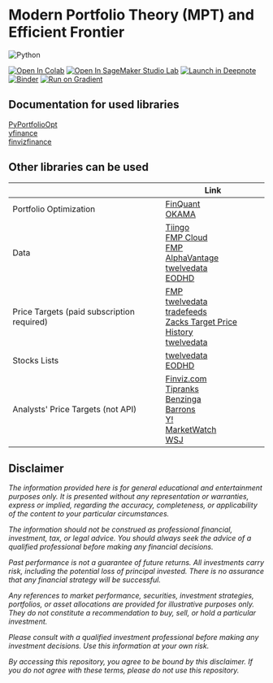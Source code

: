 # Modern Portfolio Theory (MPT) and Efficient Frontier

![Python](https://img.shields.io/badge/Python-3.10-blue)

[![Open In Colab](https://colab.research.google.com/assets/colab-badge.svg)](https://colab.research.google.com/github/vasiliadi/efficient_frontier_basics/blob/main/PyPortfolioOpt_Stocks.ipynb)
[![Open In SageMaker Studio Lab](https://studiolab.sagemaker.aws/studiolab.svg)](https://studiolab.sagemaker.aws/import/github/vasiliadi/efficient_frontier_basics/blob/main/PyPortfolioOpt_Stocks.ipynb)
[![Launch in Deepnote](https://deepnote.com/buttons/launch-in-deepnote-white-small.svg)](https://deepnote.com/launch?url=https%3A%2F%2Fgithub.com%2Fvasiliadi%2Fefficient_frontier_basics%2Fblob%2Fmain%2FPyPortfolioOpt_Stocks.ipynb)
[![Binder](https://mybinder.org/badge_logo.svg)](https://mybinder.org/v2/gh/vasiliadi/efficient_frontier_basics/main?labpath=PyPortfolioOpt_Stocks.ipynb)
[![Run on Gradient](https://assets.paperspace.io/img/gradient-badge.svg)](https://console.paperspace.com/github/vasiliadi/efficient_frontier_basics/blob/main/PyPortfolioOpt_Stocks.ipynb)

## Documentation for used libraries

[PyPortfolioOpt](https://pyportfolioopt.readthedocs.io/en/latest/index.html) \
[yfinance](https://pypi.org/project/yfinance/) \
[finvizfinance](https://github.com/lit26/finvizfinance/)

## Other libraries can be used

| ‎   | Link
|---|---|
| Portfolio Optimization | [FinQuant](https://github.com/fmilthaler/FinQuant)<br>[OKAMA](https://okama.readthedocs.io/en/master/)
| Data | [Tiingo](https://www.tiingo.com/documentation/end-of-day)<br>[FMP Cloud](https://fmpcloud.io/documentation/#historicalStockData)<br>[FMP](https://site.financialmodelingprep.com/developer/docs#charts)<br>[AlphaVantage](https://www.alphavantage.co/documentation/)<br>[twelvedata](https://twelvedata.com/docs#time-series)<br>[EODHD](https://eodhd.com/financial-apis/api-for-historical-data-and-volumes/)
| Price Targets (paid subscription required) | [FMP](https://site.financialmodelingprep.com/developer/docs#price-target)<br>[twelvedata](https://twelvedata.com/docs#price_target)<br>[tradefeeds](https://tradefeeds.com/)<br>[Zacks Target Price History](https://data.nasdaq.com/databases/ZTP#documentation)<br>[twelvedata](https://twelvedata.com/docs#price_target)
| Stocks Lists | [twelvedata](https://twelvedata.com/docs#stocks-list)<br>[EODHD](https://eodhd.com/financial-apis/exchanges-api-list-of-tickers-and-trading-hours/)
| Analysts' Price Targets (not API) | [Finviz.com](https://finviz.com/quote.ashx?t=AAPL&p=d)<br>[Tipranks](https://www.tipranks.com/stocks/aapl/forecast)<br>[Benzinga](https://www.benzinga.com/quote/AAPL/analyst-ratings)<br>[Barrons](https://www.barrons.com/market-data/stocks/aapl/research-ratings?mod=quotes#subnav)<br>[Y!](https://finance.yahoo.com/quote/MSFT/analysis)<br>[MarketWatch](https://www.marketwatch.com/investing/stock/aapl/analystestimates?mod=mw_quote_tab)<br>[WSJ](https://www.wsj.com/market-data/quotes/GDRX/research-ratings)

## Disclaimer

<i>The information provided here is for general educational and entertainment purposes only. It is presented without any representation or warranties, express or implied, regarding the accuracy, completeness, or applicability of the content to your particular circumstances.

The information should not be construed as professional financial, investment, tax, or legal advice. You should always seek the advice of a qualified professional before making any financial decisions.

Past performance is not a guarantee of future returns. All investments carry risk, including the potential loss of principal invested. There is no assurance that any financial strategy will be successful.

Any references to market performance, securities, investment strategies, portfolios, or asset allocations are provided for illustrative purposes only. They do not constitute a recommendation to buy, sell, or hold a particular investment.

Please consult with a qualified investment professional before making any investment decisions. Use this information at your own risk.

By accessing this repository, you agree to be bound by this disclaimer. If you do not agree with these terms, please do not use this repository.</i>
